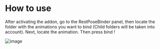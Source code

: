 # How to use
After activating the addon, go to the RestPoseBinder panel, then locate the folder with the animations you want to bind (Child folders will be taken into account). Next, locate the animation. Then press bind !

![image](https://github.com/Raftatul/RestPoseBinder/assets/80292778/ede268fa-172b-4c96-adb7-d6efeff9e131)
